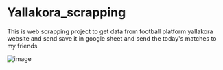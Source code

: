 # Yallakora_scrapping
This is web scrapping project to get data from football platform yallakora website and send save it in google sheet and send the today's matches to my friends  


![image](https://github.com/user-attachments/assets/3042bb82-77aa-4093-bdf9-121f672e88b9)
